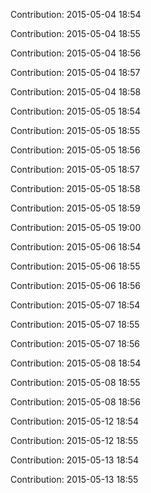 Contribution: 2015-05-04 18:54

Contribution: 2015-05-04 18:55

Contribution: 2015-05-04 18:56

Contribution: 2015-05-04 18:57

Contribution: 2015-05-04 18:58

Contribution: 2015-05-05 18:54

Contribution: 2015-05-05 18:55

Contribution: 2015-05-05 18:56

Contribution: 2015-05-05 18:57

Contribution: 2015-05-05 18:58

Contribution: 2015-05-05 18:59

Contribution: 2015-05-05 19:00

Contribution: 2015-05-06 18:54

Contribution: 2015-05-06 18:55

Contribution: 2015-05-06 18:56

Contribution: 2015-05-07 18:54

Contribution: 2015-05-07 18:55

Contribution: 2015-05-07 18:56

Contribution: 2015-05-08 18:54

Contribution: 2015-05-08 18:55

Contribution: 2015-05-08 18:56

Contribution: 2015-05-12 18:54

Contribution: 2015-05-12 18:55

Contribution: 2015-05-13 18:54

Contribution: 2015-05-13 18:55

